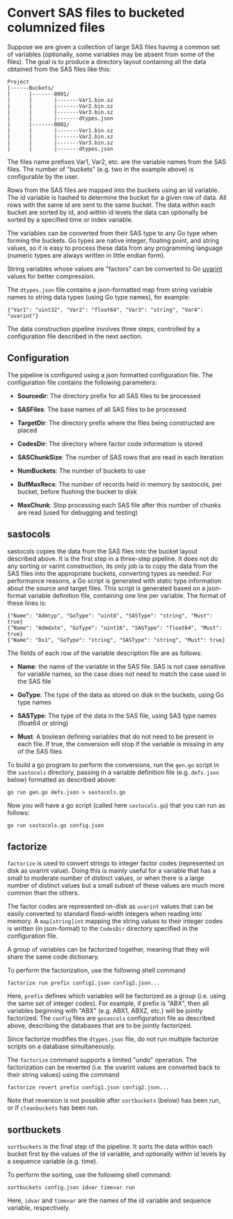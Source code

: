 Convert SAS files to bucketed columnized files
==============================================

Suppose we are given a collection of large SAS files having a common
set of variables (optionally, some variables may be absent from some
of the files).  The goal is to produce a directory layout containing
all the data obtained from the SAS files like this:

```
Project
|------Buckets/
|      |-------0001/
|      |       |-------Var1.bin.sz
|      |       |-------Var2.bin.sz
|      |       |-------Var3.bin.sz
|      |       |-------dtypes.json
|      |-------0002/
|      |       |-------Var1.bin.sz
|      |       |-------Var2.bin.sz
|      |       |-------Var3.bin.sz
|      |       |-------dtypes.json
```

The files name prefixes Var1, Var2, etc. are the variable names from
the SAS files.  The number of "buckets" (e.g. two in the example
above) is configurable by the user.

Rows from the SAS files are mapped into the buckets using an id
variable.  The id variable is hashed to determine the bucket for a
given row of data.  All rows with the same id are sent to the same
bucket.  The data within each bucket are sorted by id, and within id
levels the data can optionally be sorted by a specified time or index
variable.

The variables can be converted from their SAS type to any Go type when
forming the buckets.  Go types are native integer, floating point, and
string values, so it is easy to process these data from any
programming language (numeric types are always written in little
endian form).

String variables whose values are "factors" can be converted to Go
[uvarint](https://golang.org/pkg/encoding/binary/#Uvarint) values for
better compression.

The `dtypes.json` file contains a json-formatted map from string
variable names to string data types (using Go type names), for
example:

```
{"Var1": "uint32", "Var2": "float64", "Var3": "string", "Var4": "uvarint"}
```

The data construction pipeline involves three steps, controlled by a
configuration file described in the next section.

Configuration
-------------

The pipeline is configured using a json formatted configuration file.
The configuration file contains the following parameters:

* __Sourcedir__: The directory prefix for all SAS files to be
  processed

* __SASFiles__: The base names of all SAS files to be processed

* __TargetDir__: The directory prefix where the files being
  constructed are placed

* __CodesDir__: The directory where factor code information is stored

* __SASChunkSize__: The number of SAS rows that are read in each
  iteration

* __NumBuckets__: The number of buckets to use

* __BufMaxRecs__: The number of records held in memory by sastocols,
per bucket, before flushing the bucket to disk

* __MaxChunk__: Stop processing each SAS file after this number of
chunks are read (used for debugging and testing)

sastocols
---------

sastocols copies the data from the SAS files into the bucket layout
described above.  It is the first step in a three-step pipeline.  It
does not do any sorting or varint construction, its only job is to
copy the data from the SAS files into the appropriate buckets,
converting types as needed.  For performance reasons, a Go script is
generated with static type information about the source and target
files.  This script is generated based on a json-format variable
definition file, containing one line per variable.  The format of
these lines is:

```
{"Name": "Admtyp", "GoType": "uint8", "SASType": "string", "Must": true}
{"Name": "Admdate", "GoType": "uint16", "SASType": "float64", "Must": true}
{"Name": "Dx1", "GoType": "string", "SASType": "string", "Must": true}
```

The fields of each row of the variable description file are as follows:

* __Name__: the name of the variable in the SAS file.  SAS is not case
   sensitive for variable names, so the case does not need to match
   the case used in the SAS file

* __GoType__: The type of the data as stored on disk in the buckets,
  using Go type names

* __SASType__: The type of the data in the SAS file, using SAS type
  names (float64 or string)

* __Must__: A boolean defining variables that do not need to be
  present in each file.  If true, the conversion will stop if the
  variable is missing in any of the SAS files

To build a go program to perform the conversions, run the `gen.go`
script in the `sastocols` directory, passing in a variable definition
file (e.g. `defs.json` below) formatted as described above:

```
go run gen.go defs.json > sastocols.go
```

Now you will have a go script (called here `sastocols.go`) that you
can run as follows:

```
go run sastocols.go config.json
```

factorize
---------

`factorize` is used to convert strings to integer factor codes
(represented on disk as uvarint value).  Doing this is mainly useful
for a variable that has a small to moderate number of distinct values,
or when there is a large number of distinct values but a small subset
of these values are much more common than the others.

The factor codes are represented on-disk as `uvarint` values that can
be easily converted to standard fixed-width integers when reading into
memory.  A `map[string]int` mapping the string values to their integer
codes is written (in json-format) to the `CodesDir` directory
specified in the configuration file.

A group of variables can be factorized together, meaning that they
will share the same code dictionary.

To perform the factorization, use the following shell command

```
factorize run prefix config1.json config2.json...
```

Here, `prefix` defines which variables will be factorized as a group
(i.e. using the same set of integer codes).  For example, if prefix is
"ABX", then all variables beginning with "ABX" (e.g. ABX1, ABXZ, etc.)
will be jointly factorized.  The `config` files are `gosascols`
configuration file as described above, describing the databases that
are to be jointly factorized.

Since factorize modifies the `dtypes.json` file, do not run multiple
factorize scripts on a database simultaneously.

The `factorize` command supports a limited "undo" operation.  The
factorization can be reverted (i.e. the uvarint values are converted
back to their string values) using the command

```
factorize revert prefix config1.json config2.json...
```

Note that reversion is not possible after `sortbuckets` (below) has
been run, or if `cleanbuckets` has been run.

sortbuckets
-----------

`sortbuckets` is the final step of the pipeline.  It sorts the data
within each bucket first by the values of the id variable, and
optionally within id levels by a sequence variable (e.g. time).

To perform the sorting, use the following shell command:

```
sortbuckets config.json idvar timevar run
```

Here, `idvar` and `timevar` are the names of the id variable and
sequence variable, respectively.